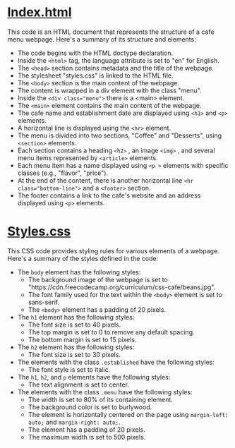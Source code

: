 <h1 style="text-decoration: underline;"> Index.html</h1>
This code is an HTML document that represents the structure of a cafe menu webpage. Here's a summary of its structure and elements:
<ul>
<li>The code begins with the HTML doctype declaration.</li>
<li>Inside the <code>&lt;html&gt;</code>  tag, the language attribute is set to "en" for English.</li>
<li>The <code>&lt;head&gt;</code>  section contains metadata and the title of the webpage.</li>
<li>The stylesheet "styles.css" is linked to the HTML file.</li>
<li>The <code>&lt;body&gt;</code>  section is the main content of the webpage.</li>
<li>The content is wrapped in a div element with the class "menu".</li>
<li>Inside the <code>&lt;div class="menu"&gt;</code>  there is a &lt;main&gt;</code>  element.</li>
<li>The <code>&lt;main&gt;</code> element contains the main content of the webpage.</li>
<li>The cafe name and establishment date are displayed using <code>&lt;h1&gt;</code>  and <code>&lt;p&gt;</code>  elements.</li>
<li>A horizontal line is displayed using the <code>&lt;hr&gt;</code>  element.</li>
<li>The menu is divided into two sections, "Coffee" and "Desserts", using <code>&lt;section&gt;</code>  elements.</li>
<li>Each section contains a heading <code>&lt;h2&gt;</code> , an image <code>&lt;img&gt;</code> , and several menu items represented by <code>&lt;article&gt;</code>  elements.</li>
<li>Each menu item has a name displayed using <code>&lt;p &gt;</code> elements with specific classes (e.g., "flavor", "price").</li>
<li>At the end of the content, there is another horizontal line <code>&lt;hr class="bottom-line"&gt;</code>  and a <code>&lt;footer&gt;</code>  section.</li>
<li>The footer contains a link to the cafe's website and an address displayed using <code>&lt;p&gt;</code>  elements.</li>
</ul>  
 
<h1 style="text-decoration: underline;">Styles.css</h1>
This CSS code provides styling rules for various elements of a webpage. Here's a summary of the styles defined in the code:

<ul>
  <li>The <code>body</code> element has the following styles:
    <ul>
      <li>The background image of the webpage is set to "https://cdn.freecodecamp.org/curriculum/css-cafe/beans.jpg".</li>
      <li>The font family used for the text within the <code>&lt;body&gt;</code> element is set to sans-serif.</li>
      <li>The <code>&lt;body&gt;</code> element has a padding of 20 pixels.</li>
    </ul>
  </li>
  <li>The <code>h1</code> element has the following styles:
    <ul>
      <li>The font size is set to 40 pixels.</li>
      <li>The top margin is set to 0 to remove any default spacing.</li>
      <li>The bottom margin is set to 15 pixels.</li>
    </ul>
  </li>
  <li>The <code>h2</code> element has the following styles:
    <ul>
      <li>The font size is set to 30 pixels.</li>
    </ul>
  </li>
  <li>The elements with the class <code>.established</code> have the following styles:
    <ul>
      <li>The font style is set to italic.</li>
    </ul>
  </li>
  <li>The <code>h1</code>, <code>h2</code>, and <code>p</code> elements have the following styles:
    <ul>
      <li>The text alignment is set to center.</li>
    </ul>
  </li>
  <li>The elements with the class <code>.menu</code> have the following styles:
    <ul>
      <li>The width is set to 80% of its containing element.</li>
      <li>The background color is set to burlywood.</li>
      <li>The element is horizontally centered on the page using <code>margin-left: auto;</code> and <code>margin-right: auto;</code>.</li>
      <li>The element has a padding of 20 pixels.</li>
      <li>The maximum width is set to 500 pixels.</li>
    </ul>
  </li>
</ul>
